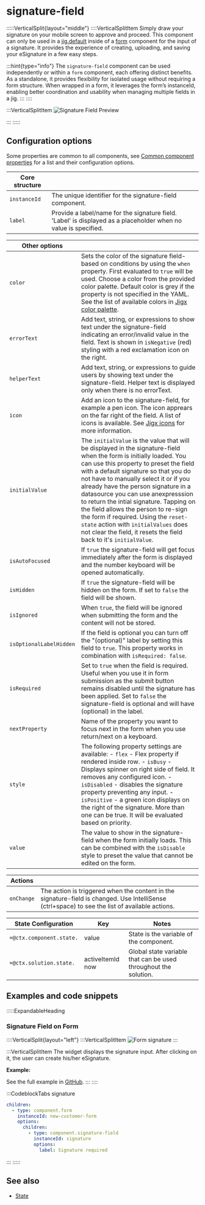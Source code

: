 # signature-field

:::::VerticalSplit{layout="middle"}
::::VerticalSplitItem
Simply draw your signature on your mobile screen to approve and proceed. This component can only be used in a [jig.default](<./../../Jig Types/jig_default.md>) inside of a [form](./../form.md) component for the input of a signature. It provides the experience of creating, uploading, and saving your eSignature in a few easy steps.

:::hint{type="info"}
The `signature-field` component can be used independently or within a `form` component, each offering distinct benefits. As a standalone, it provides flexibility for isolated usage without requiring a form structure. When wrapped in a form, it leverages the form’s instanceId, enabling better coordination and usability when managing multiple fields in a jig.
:::
::::

:::VerticalSplitItem
![Signature Field Preview](https://archbee-image-uploads.s3.amazonaws.com/x7vdIDH6-ScTprfmi2XXX/xFXGhidiImIpwwIhQy4kU_signature.png "Signature Field Preview")


:::
:::::

## Configuration options

Some properties are common to all components, see [Common component properties](docId\:LLnTD-rxe8FmH7WpC5cZb) for a list and their configuration options.

| **Core structure** |                                                                                                                 |
| ------------------ | --------------------------------------------------------------------------------------------------------------- |
| `instanceId`       | The unique identifier for the signature-field component.                                                        |
| `label`            | Provide a label/name for the signature field. 'Label' is displayed as a placeholder when no value is specified. |

| **Other options**       |                                                                                                                                                                                                                                                                                                                                                                                                                                                                                                                                                                    |
| ----------------------- | ------------------------------------------------------------------------------------------------------------------------------------------------------------------------------------------------------------------------------------------------------------------------------------------------------------------------------------------------------------------------------------------------------------------------------------------------------------------------------------------------------------------------------------------------------------------ |
| `color`                 | Sets the color of the signature field-based on conditions by using the `when` property. First evaluated to `true` will be used. Choose a color from the provided color palette. Default color is grey if the property is not specified in the YAML. See the list of available colors in [Jigx color palette](#).                                                                                                                                                                                                                                                   |
| `errorText`             | Add text, string, or expressions to show text under the signature-field  indicating an error/invalid value in the field. Text is shown in `isNegative` (red) styling with a red exclamation icon on the right.                                                                                                                                                                                                                                                                                                                                                     |
| `helperText`            | Add text, string, or expressions to guide users by showing text under the signature-field. Helper text is displayed only when there is no errorText.                                                                                                                                                                                                                                                                                                                                                                                                               |
| `icon`                  | Add an icon to the signature-field, for example a pen icon. The icon apprears on the far right of the field.  A list of icons is available. See [Jigx icons](#) for more information.                                                                                                                                                                                                                                                                                                                                                                              |
| `initialValue`          | The `initialValue` is the value that will be displayed in the signature-field when the form is initially loaded. You can use this property to preset the field with a default signature so that you do not have to manually select it or if you already have the person signature in a datasource you can use anexpresssion to return the intial signature. Tapping on the field allows the person to re-sign the form if required. Using the `reset-state` action with `initialValues` does not clear the field, it resets the field back to it's `initialValue`. |
| `isAutoFocused`         | If `true` the signature-field will get focus immediately after the form is displayed and the number keyboard will be opened automatically.                                                                                                                                                                                                                                                                                                                                                                                                                         |
| `isHidden`              | If `true` the signature-field will be hidden on the form. If set to `false` the field will be shown.                                                                                                                                                                                                                                                                                                                                                                                                                                                               |
| `isIgnored`             | When `true`, the field will be ignored when submitting the form and the content will not be stored.                                                                                                                                                                                                                                                                                                                                                                                                                                                                |
| `isOptionalLabelHidden` | If the field is optional you can turn off the "(optional)" label by setting this field to `true`. This property works in combination with `isRequired: false`.                                                                                                                                                                                                                                                                                                                                                                                                     |
| `isRequired`            | Set to `true` when the field is required. Useful when you use it in form submission as the submit button remains disabled until the signature has been applied. Set to `false` the signature-field is optional and will have (optional) in the label.                                                                                                                                                                                                                                                                                                              |
| `nextProperty`          | Name of the property you want to focus next in the form when you use return/next on a keyboard.                                                                                                                                                                                                                                                                                                                                                                                                                                                                    |
| `style`                 | The following property settings are available:&#xA;- `flex` - Flex property if rendered inside row.&#xA;- `isBusy` - Displays spinner on right side of field. It removes any  configured icon.&#xA;- `isDisabled` - disables the signature property preventing any input.&#xA;- `isPositive` - a green icon displays on the right of the signature.&#xA;More than one can be true. It will be evaluated based on priority.                                                                                                                                         |
| `value`                 | The value to show in the signature-field when the form initially loads. This can be combined with the `isDisable` style to preset the value that cannot be edited on the form.                                                                                                                                                                                                                                                                                                                                                                                     |

| **Actions** |                                                                                                                                                 |
| ----------- | ----------------------------------------------------------------------------------------------------------------------------------------------- |
| `onChange`  | The action is triggered when the content in the signature-field is changed. Use IntelliSense (ctrl+space) to see the list of available actions. |

| **State Configuration**  | **Key**              | **Notes**                                                       |
| ------------------------ | -------------------- | --------------------------------------------------------------- |
| `=@ctx.component.state.` | value                | State is the variable of the component.                         |
| `=@ctx.solution.state.`  | activeItemId&#xA;now | Global state variable that can be used throughout the solution. |

## Examples and code snippets

:::::ExpandableHeading
### Signature Field on Form

::::VerticalSplit{layout="left"}
:::VerticalSplitItem
![Form signature](https://archbee-image-uploads.s3.amazonaws.com/x7vdIDH6-ScTprfmi2XXX/tCKu2RtpBmPBLyNyCEbL1_ofk8slzh8-djfwqstadycsignature-field.png "Form signature")
:::

:::VerticalSplitItem
The widget displays the signature input. After clicking on it, the user can create his/her eSignature.

**Example:**

See the full example in [GitHub]("https://github.com/jigx-com/jigx-samples/blob/main/quickstart/jigx-samples/jigs/jigx-components/signature-field/signature-field.jigx).
:::
::::

:::CodeblockTabs
signature

```yaml
children:
  - type: component.form
    instanceId: new-customer-form
    options:
      children:
        - type: component.signature-field
          instanceId: signature
          options:
            label: Signature required
```
:::
:::::

## See also

- [State](#)

